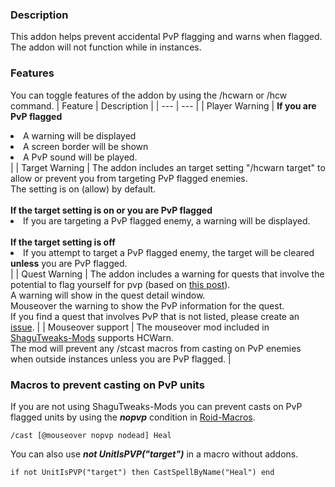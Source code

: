 ### Description
This addon helps prevent accidental PvP flagging and warns when flagged.    
The addon will not function while in instances.    

### Features
You can toggle features of the addon by using the /hcwarn or /hcw command.
| Feature | Description |
| --- | --- |
| Player Warning | <b>If you are PvP flagged</b><li>A warning will be displayed</li><li>A screen border will be shown</li><li>A PvP sound will be played.</li> |
| Target Warning | The addon includes an target setting "/hcwarn target" to allow or prevent you from targeting PvP flagged enemies.<br>The setting is on (allow) by default.<br><br><b>If the target setting is on or you are PvP flagged</b><li>If you are targeting a PvP flagged enemy, a warning will be displayed.</li><br><b>If the target setting is off</b><br><li>If you attempt to target a PvP flagged enemy, the target will be cleared ****unless**** you are PvP flagged.</li> |
| Quest Warning | The addon includes a warning for quests that involve the potential to flag yourself for pvp (based on [this post](https://forum.turtle-wow.org/viewtopic.php?f=37&t=4490)).<br>A warning will show in the quest detail window.<br>Mouseover the warning to show the PvP information for the quest.<br>If you find a quest that involves PvP that is not listed, please create an [issue](https://github.com/GryllsAddons/HCWarn/issues). |
| Mouseover support | The mouseover mod included in [ShaguTweaks-Mods](https://github.com/GryllsAddons/ShaguTweaks-Mods) supports HCWarn.<br>The mod will prevent any /stcast macros from casting on PvP enemies when outside instances unless you are PvP flagged. |

### Macros to prevent casting on PvP units
If you are not using ShaguTweaks-Mods you can prevent casts on PvP flagged units by using the *****nopvp***** condition in [Roid-Macros](https://github.com/DennisWG/Roid-Macros).
```
/cast [@mouseover nopvp nodead] Heal
```
You can also use *****not UnitIsPVP("target")***** in a macro without addons.
```
if not UnitIsPVP("target") then CastSpellByName("Heal") end
```
